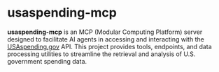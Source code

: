# usaspending-mcp

**usaspending-mcp** is an MCP (Modular Computing Platform) server designed to facilitate AI agents in accessing and interacting with the [USAspending.gov](https://www.usaspending.gov/) API. This project provides tools, endpoints, and data processing utilities to streamline the retrieval and analysis of U.S. government spending data.
